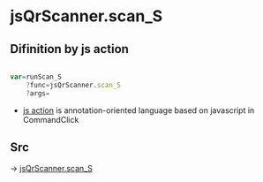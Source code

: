 # jsQrScanner.scan_S

## Difinition by js action

```js.js

var=runScan_S
	?func=jsQrScanner.scan_S
	?args=

```

- [js action](#) is annotation-oriented language based on javascript in CommandClick

## Src

-> [jsQrScanner.scan_S](https://github.com/puutaro/CommandClick/blob/master/app/src/main/java/com/puutaro/commandclick/fragment_lib/terminal_fragment/js_interface/toolbar/JsQrScanner.kt#L30)



